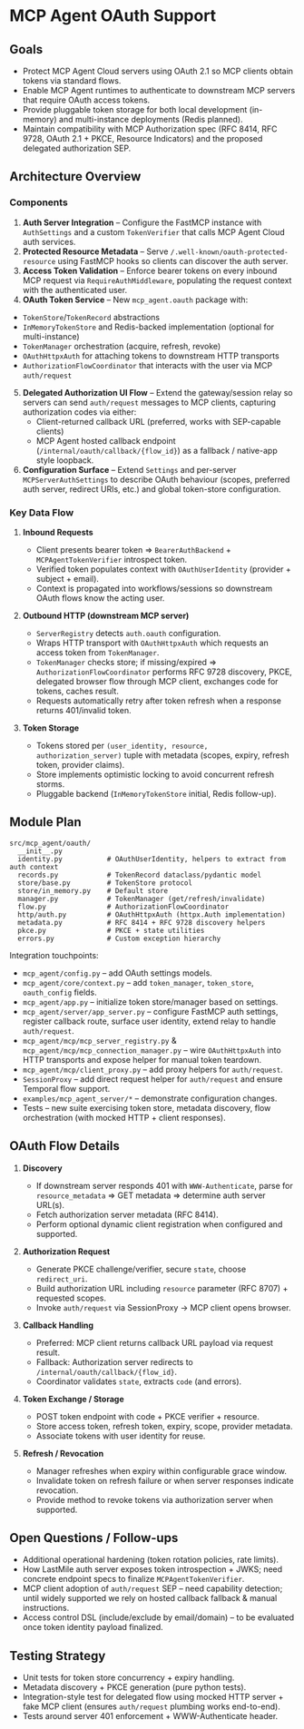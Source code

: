 # MCP Agent OAuth Support

## Goals
- Protect MCP Agent Cloud servers using OAuth 2.1 so MCP clients obtain tokens via standard flows.
- Enable MCP Agent runtimes to authenticate to downstream MCP servers that require OAuth access tokens.
- Provide pluggable token storage for both local development (in-memory) and multi-instance deployments (Redis planned).
- Maintain compatibility with MCP Authorization spec (RFC 8414, RFC 9728, OAuth 2.1 + PKCE, Resource Indicators) and the proposed delegated authorization SEP.

## Architecture Overview

### Components
1. **Auth Server Integration** – Configure the FastMCP instance with `AuthSettings` and a custom `TokenVerifier` that calls MCP Agent Cloud auth services.
2. **Protected Resource Metadata** – Serve `/.well-known/oauth-protected-resource` using FastMCP hooks so clients can discover the auth server.
3. **Access Token Validation** – Enforce bearer tokens on every inbound MCP request via `RequireAuthMiddleware`, populating the request context with the authenticated user.
4. **OAuth Token Service** – New `mcp_agent.oauth` package with:
  - `TokenStore`/`TokenRecord` abstractions
  - `InMemoryTokenStore` and Redis-backed implementation (optional for multi-instance)
   - `TokenManager` orchestration (acquire, refresh, revoke)
   - `OAuthHttpxAuth` for attaching tokens to downstream HTTP transports
   - `AuthorizationFlowCoordinator` that interacts with the user via MCP `auth/request`
5. **Delegated Authorization UI Flow** – Extend the gateway/session relay so servers can send `auth/request` messages to MCP clients, capturing authorization codes via either:
   - Client-returned callback URL (preferred, works with SEP-capable clients)
   - MCP Agent hosted callback endpoint (`/internal/oauth/callback/{flow_id}`) as a fallback / native-app style loopback.
6. **Configuration Surface** – Extend `Settings` and per-server `MCPServerAuthSettings` to describe OAuth behaviour (scopes, preferred auth server, redirect URIs, etc.) and global token-store configuration.

### Key Data Flow
1. **Inbound Requests**
   - Client presents bearer token ⇒ `BearerAuthBackend` + `MCPAgentTokenVerifier` introspect token.
   - Verified token populates context with `OAuthUserIdentity` (provider + subject + email).
   - Context is propagated into workflows/sessions so downstream OAuth flows know the acting user.

2. **Outbound HTTP (downstream MCP server)**
   - `ServerRegistry` detects `auth.oauth` configuration.
   - Wraps HTTP transport with `OAuthHttpxAuth` which requests an access token from `TokenManager`.
   - `TokenManager` checks store; if missing/expired ⇒ `AuthorizationFlowCoordinator` performs RFC 9728 discovery, PKCE, delegated browser flow through MCP client, exchanges code for tokens, caches result.
   - Requests automatically retry after token refresh when a response returns 401/invalid token.

3. **Token Storage**
   - Tokens stored per `(user_identity, resource, authorization_server)` tuple with metadata (scopes, expiry, refresh token, provider claims).
   - Store implements optimistic locking to avoid concurrent refresh storms.
   - Pluggable backend (`InMemoryTokenStore` initial, Redis follow-up).

## Module Plan

```
src/mcp_agent/oauth/
  __init__.py
  identity.py           # OAuthUserIdentity, helpers to extract from auth context
  records.py            # TokenRecord dataclass/pydantic model
  store/base.py         # TokenStore protocol
  store/in_memory.py    # Default store
  manager.py            # TokenManager (get/refresh/invalidate)
  flow.py               # AuthorizationFlowCoordinator
  http/auth.py          # OAuthHttpxAuth (httpx.Auth implementation)
  metadata.py           # RFC 8414 + RFC 9728 discovery helpers
  pkce.py               # PKCE + state utilities
  errors.py             # Custom exception hierarchy
```

Integration touchpoints:
- `mcp_agent/config.py` – add OAuth settings models.
- `mcp_agent/core/context.py` – add `token_manager`, `token_store`, `oauth_config` fields.
- `mcp_agent/app.py` – initialize token store/manager based on settings.
- `mcp_agent/server/app_server.py` – configure FastMCP auth settings, register callback route, surface user identity, extend relay to handle `auth/request`.
- `mcp_agent/mcp/mcp_server_registry.py` & `mcp_agent/mcp/mcp_connection_manager.py` – wire `OAuthHttpxAuth` into HTTP transports and expose helper for manual token teardown.
- `mcp_agent/mcp/client_proxy.py` – add proxy helpers for `auth/request`.
- `SessionProxy` – add direct request helper for `auth/request` and ensure Temporal flow support.
- `examples/mcp_agent_server/*` – demonstrate configuration changes.
- Tests – new suite exercising token store, metadata discovery, flow orchestration (with mocked HTTP + client responses).

## OAuth Flow Details
1. **Discovery**
   - If downstream server responds 401 with `WWW-Authenticate`, parse for `resource_metadata` ⇒ GET metadata ⇒ determine auth server URL(s).
   - Fetch authorization server metadata (RFC 8414).
   - Perform optional dynamic client registration when configured and supported.

2. **Authorization Request**
   - Generate PKCE challenge/verifier, secure `state`, choose `redirect_uri`.
   - Build authorization URL including `resource` parameter (RFC 8707) + requested scopes.
   - Invoke `auth/request` via SessionProxy → MCP client opens browser.

3. **Callback Handling**
   - Preferred: MCP client returns callback URL payload via request result.
   - Fallback: Authorization server redirects to `/internal/oauth/callback/{flow_id}`.
   - Coordinator validates `state`, extracts `code` (and errors).

4. **Token Exchange / Storage**
   - POST token endpoint with code + PKCE verifier + resource.
   - Store access token, refresh token, expiry, scope, provider metadata.
   - Associate tokens with user identity for reuse.

5. **Refresh / Revocation**
   - Manager refreshes when expiry within configurable grace window.
   - Invalidate token on refresh failure or when server responses indicate revocation.
   - Provide method to revoke tokens via authorization server when supported.

## Open Questions / Follow-ups
- Additional operational hardening (token rotation policies, rate limits).
- How LastMile auth server exposes token introspection + JWKS; need concrete endpoint specs to finalize `MCPAgentTokenVerifier`.
- MCP client adoption of `auth/request` SEP – need capability detection; until widely supported we rely on hosted callback fallback & manual instructions.
- Access control DSL (include/exclude by email/domain) – to be evaluated once token identity payload finalized.

## Testing Strategy
- Unit tests for token store concurrency + expiry handling.
- Metadata discovery + PKCE generation (pure python tests).
- Integration-style test for delegated flow using mocked HTTP server + fake MCP client (ensures `auth/request` plumbing works end-to-end).
- Tests around server 401 enforcement + WWW-Authenticate header.
